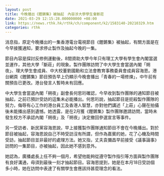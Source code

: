 ```yaml
---
layout: post
title: 今晚播出《鏗鏘集》被抽起　內容涉大學學生會斷莊
date: 2021-03-29 12:15:28.000000000 +08:00
link: https://news.rthk.hk/rthk/ch/component/k2/1583140-20210329.htm
categories: rthk
---
```


消息指，原定今晚播出的一集香港電台電視節目《鏗鏘集》被抽起，有關方面是在今早接獲通知，要求停止製作及抽起今晚的一集。

節目內容是探討反修例運動後，8間資助大學今年只有理工大學有學生會內閣當選並運作，其他大學「斷莊」的現象。製作團隊訪問了中大學生會當選內閣「朔夜」、理大學生會成員、中大校董劉國勳和立法會教育事務委員會成員容海恩。港台網頁《鏗鏘集》節目預告早上仍顯示今晚會播出「青春的一場修煉」，中午前有關預告已更改。港台發言人暫時未有回應。

中大學生會當選內閣「朔夜」副會長何思珩確認，今早收到製作團隊的通知節目被抽起，之前已預計受訪的這集未必能播出。何思珩說，抽起節目是扼殺製作團隊的努力，侮辱有心工作的港台員工及香港人智慧，亦對他們講述「上莊」心聲在拍攝後未能播出感到遺憾。她透露，是在2月獲《鏗鏘集》製作團隊邀請訪問，當時未發生校方不承認內閣「朔夜」及「朔夜」決定撤回參選宣言等事件。

另一受訪者、新民黨容海恩說，早上接獲製作團隊通知節目不會在今晚播出。對於節目被抽起，容海恩說自己不時受訪沒有所謂，但作為嘉賓的她，花了心機及時間受訪，抽起節目並非最好的處理方法。她又指，丈夫袁彌昌早前接受《議事論事》訪問的一集節目，亦被抽起，因此她不感到意外。

她認為，廣播處長上任不夠一個月，希望他能夠從遵守製作指引等方面與製作團隊有良好溝通，毋須到最後一刻才抽起節目。容海恩提到，她是在本月18日受訪個多小時，她在訪問中表達了有關學生會應該持甚麼理念的看法。
